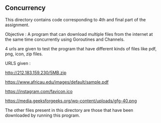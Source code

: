 ## Concurrency

This directory contains code corresponding to 4th and final part of the assignment.

Objective : A program that can download multiple files from the internet at the same time concurrently using Goroutines and Channels.

4 urls are given to test the program that have different kinds of files like pdf, png, icon, zip files.

URLS given :

http://212.183.159.230/5MB.zip

https://www.africau.edu/images/default/sample.pdf

https://instagram.com/favicon.ico

https://media.geeksforgeeks.org/wp-content/uploads/gfg-40.png

The other files present in this directory are those that have been downloaded by running this program.
